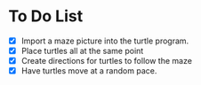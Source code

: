 # To Do List
- [X] Import a maze picture into the turtle program.
- [X] Place turtles all at the same point
- [X] Create directions for turtles to follow the maze
- [X]  Have turtles move at a random pace.